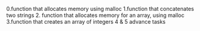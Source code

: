 0.function that allocates memory using malloc
1.function that concatenates two strings
2. function that allocates memory for an array, using malloc
3.function that creates an array of integers
4 & 5 advance tasks
